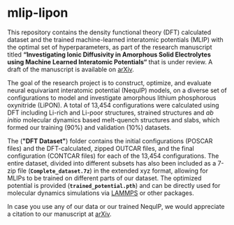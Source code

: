 # mlip-lipon

This repository contains the density functional theory (DFT) calculated dataset and the trained machine-learned interatomic potentials (MLIP) with the optimal set of hyperparameters, as part of the research manuscript titled **“Investigating Ionic Diffusivity in Amorphous Solid Electrolytes using Machine Learned Interatomic Potentials“** that is under review. A draft of the manuscript is available on [arXiv](http://arxiv.org/abs/2409.06242).

The goal of the research project is to construct, optimize, and evaluate neural equivariant interatomic potential (NequIP) models, on a diverse set of configurations to model and investigate amorphous lithium phosphorous oxynitride (LiPON). A total of 13,454 configurations were calculated using DFT including Li-rich and Li-poor structures, strained structures and *ab initio* molecular dynamics based melt-quench structures and slabs, which formed our training (90%) and validation (10%) datasets.

The (**"DFT Dataset"**) folder contains the initial configurations (POSCAR files) and the DFT-calculated, zipped OUTCAR files, and the final configuration (CONTCAR files) for each of the 13,454 configurations. The entire dataset, divided into different subsets has also been included as a 7-zip file (**`Complete_dataset.7z`**) in the extended xyz format, allowing for MLIPs to be trained on different parts of our dataset. The optimized potential is provided (**`trained_potential.pth`**) and can be directly used for molecular dynamics simulations via [LAMMPS](https://www.lammps.org/) or other packages.

In case you use any of our data or our trained NequIP, we would appreciate a citation to our manuscript at [arXiv](http://arxiv.org/abs/2409.06242).
